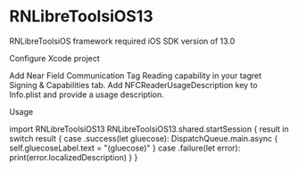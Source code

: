 # RNLibreToolsiOS13

RNLibreToolsiOS framework required iOS SDK version of 13.0

Configure Xcode project

Add Near Field Communication Tag Reading capability in your tagret Signing & Capabilities tab. Add NFCReaderUsageDescription key to Info.plist and provide a usage description.

Usage

import RNLibreToolsiOS13
RNLibreToolsiOS13.shared.startSession { result in switch result { case .success(let gluecose): DispatchQueue.main.async { self.gluecoseLabel.text = "(gluecose)" } case .failure(let error): print(error.localizedDescription) } }
